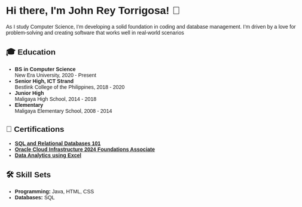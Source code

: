 <!DOCTYPE html>
<html lang="en">
<head>
  <meta charset="UTF-8">
  <meta name="viewport" content="width=device-width, initial-scale=1.0">
  
</head>
<body style="font-family: Arial, sans-serif; max-width: 800px; margin: auto; padding: 20px;">
  <h1>Hi there, I'm John Rey Torrigosa! 👋</h1>
  <p>As I study Computer Science, I’m developing a solid foundation in coding and database management. I’m driven by a love for problem-solving and creating software that works well in real-world scenarios</p>

  <h2>🎓 Education</h2>
  <ul>
    <li><strong>BS in Computer Science</strong><br>
        New Era University, 2020 - Present</li>
    <li><strong>Senior High, ICT Strand</strong><br>
        Bestlink College of the Philippines, 2018 - 2020</li>
    <li><strong>Junior High</strong><br>
        Maligaya High School, 2014 - 2018</li>
    <li><strong>Elementary</strong><br>
        Maligaya Elementary School, 2008 - 2014</li>
  </ul>

  <h2>📜 Certifications</h2>
  <ul>
    <li><strong><a href="https://courses.cognitiveclass.ai/certificates/c68dc8c535da45e88fa8cbd808142472" target="_blank">SQL and Relational Databases 101</a></strong></li>
    <li><strong><a href="" target="_blank">Oracle Cloud Infrastructure 2024 Foundations Associate</a></strong></li>
    <li><strong><a href="https://verify.mygreatlearning.com/ZURFMQRR" target="_blank">Data Analytics using Excel</a></strong></li>
  </ul>

  <h2>🛠️ Skill Sets</h2>
  <ul>
    <li><strong>Programming:</strong> Java, HTML, CSS</li>
    <li><strong>Databases:</strong> SQL</li>
  </ul>

</body>
</html>
